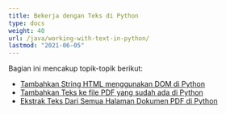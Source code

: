```yaml
---
title: Bekerja dengan Teks di Python
type: docs
weight: 40
url: /java/working-with-text-in-python/
lastmod: "2021-06-05"
---
```


Bagian ini mencakup topik-topik berikut:

- [Tambahkan String HTML menggunakan DOM di Python](/pdf/java/add-html-string-using-dom-in-python/)
- [Tambahkan Teks ke file PDF yang sudah ada di Python](/pdf/java/add-text-to-an-existing-pdf-file-in-python/)
- [Ekstrak Teks Dari Semua Halaman Dokumen PDF di Python](/pdf/java/extract-text-from-all-the-pages-of-a-pdf-document-in-python/)